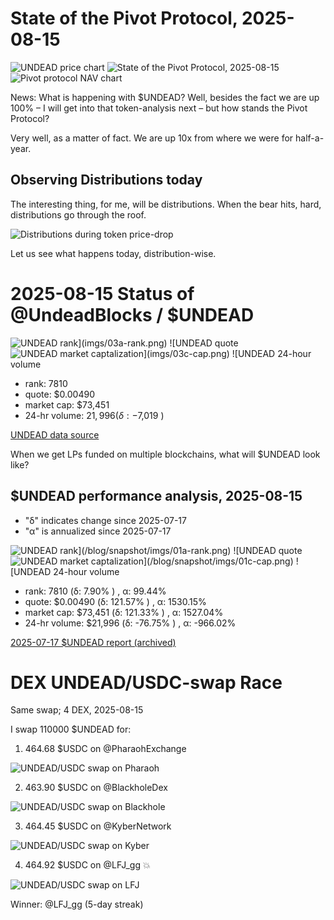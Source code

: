 # State of the Pivot Protocol, 2025-08-15 

![UNDEAD price chart](imgs/01a-undead.png) 
![State of the Pivot Protocol, 2025-08-15](imgs/01b-assets.png) 
![Pivot protocol NAV chart](imgs/01c-tvl.png) 

News: What is happening with $UNDEAD? Well, besides the fact we are up 100% – I will get into that token-analysis next – but how stands the Pivot Protocol? 

Very well, as a matter of fact. We are up 10x from where we were for half-a-year.

## Observing Distributions today

The interesting thing, for me, will be distributions. When the bear hits, hard, distributions go through the roof.

![Distributions during token price-drop](imgs/02-dists.png)

Let us see what happens today, distribution-wise.

# 2025-08-15 Status of @UndeadBlocks / $UNDEAD 

![$UNDEAD rank](imgs/03a-rank.png) 
![$UNDEAD quote](imgs/03b-quote.png) 
![$UNDEAD market captalization](imgs/03c-cap.png) 
![$UNDEAD 24-hour volume](imgs/03d-vol.png) 

* rank: 7810 
* quote: $0.00490 
* market cap: $73,451 
* 24-hr volume: $21,996 (δ: -$7,019 ) 


[UNDEAD data source](https://www.coingecko.com/en/coins/undead-blocks) 



When we get LPs funded on multiple blockchains, what will $UNDEAD look like? 

## $UNDEAD performance analysis, 2025-08-15 

* "δ" indicates change since 2025-07-17 
* "α" is annualized since 2025-07-17 

![$UNDEAD rank](/blog/snapshot/imgs/01a-rank.png) 
![$UNDEAD quote](/blog/snapshot/imgs/01b-quote.png) 
![$UNDEAD market captalization](/blog/snapshot/imgs/01c-cap.png) 
![$UNDEAD 24-hour volume](/blog/snapshot/imgs/01d-vol.png) 

* rank: 7810 (δ: 7.90% ) , α: 99.44% 
* quote: $0.00490 (δ: 121.57% ) , α: 1530.15% 
* market cap: $73,451 (δ: 121.33% ) , α: 1527.04% 
* 24-hr volume: $21,996 (δ: -76.75% ) , α: -966.02% 

[2025-07-17 $UNDEAD report (archived)](https://github.com/pivoteur/biz/tree/main/blog/snapshot) 
# DEX UNDEAD/USDC-swap Race 

Same swap; 4 DEX, 2025-08-15 

I swap 110000 $UNDEAD for: 

1. 464.68 $USDC on @PharaohExchange 

![UNDEAD/USDC swap on Pharaoh](imgs/04a-pharaoh.png) 

2. 463.90 $USDC on @BlackholeDex 

![UNDEAD/USDC swap on Blackhole](imgs/04b-blackhole.png) 

3. 464.45 $USDC on @KyberNetwork 

![UNDEAD/USDC swap on Kyber](imgs/04c-kyber.png) 

4. 464.92 $USDC on @LFJ_gg 💥 

![UNDEAD/USDC swap on LFJ](imgs/04d-lfj.png) 

Winner: @LFJ_gg (5-day streak) 

